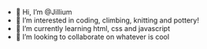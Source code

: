 - 👋 Hi, I’m @Jillium
- 👀 I’m interested in coding, climbing, knitting and pottery!
- 🌱 I’m currently learning html, css and javascript
- 💞️ I’m looking to collaborate on whatever is cool 


<!---
Jillium/Jillium is a ✨ special ✨ repository because its `README.md` (this file) appears on your GitHub profile.
You can click the Preview link to take a look at your changes.
--->
